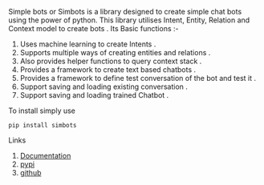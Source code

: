 Simple bots or Simbots is a library designed to create simple chat bots using the power of python. This library utilises Intent, Entity, Relation and Context
model to create bots .
Its Basic functions :- 
 
1) Uses machine learning to create Intents . 
2) Supports multiple ways of creating entities and relations . 
3) Also provides helper functions to query context stack .
4) Provides a framework to create text based chatbots .
5) Provides a framework to define test conversation of the bot and test it .
6) Support saving and loading existing conversation .
7) Support saving and loading trained Chatbot .

To install simply use 

    pip install simbots

Links
 
 1) [Documentation](https://vaibhavrr1.github.io/simbots/index.html) 
 2) [pypi](https://pypi.org/project/simbots/)
 3) [github](https://github.com/vaibhavrr1/simbots)
 
 
 